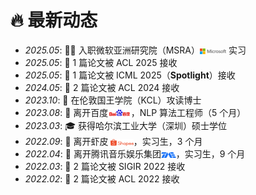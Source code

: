 # 🔥 最新动态

- *2025.05*: 🧑‍💻 入职微软亚洲研究院（MSRA）<img src='/images/microsoft_logo.svg' style="width: 3em; vertical-align: middle;"> 实习  
- *2025.05*: 🎉 1 篇论文被 ACL 2025 接收  
- *2025.05*: 🌟 1 篇论文被 ICML 2025（**Spotlight**）接收  
- *2024.05*: 🎉 2 篇论文被 ACL 2024 接收  
- *2023.10*: 🚀 在伦敦国王学院（KCL）攻读博士  
- *2023.08*: 👋 离开百度<img src='/images/baidu-ar21~bgwhite.svg' style="width: 2.6em; vertical-align: middle;">，NLP 算法工程师（5 个月）  
- *2023.03*: 🎓 获得哈尔滨工业大学（深圳）硕士学位  
- *2022.09*: 👋 离开虾皮 <img src='/images/shopee.svg' style="width: 2.6em; vertical-align: middle;">，实习生，3 个月  
- *2022.04*: 👋 离开腾讯音乐娱乐集团<img src='/images/Tencent_Music.svg' style="width: 1.7em; vertical-align: middle;">，实习生，9 个月  
- *2022.03*: 🎉 2 篇论文被 SIGIR 2022 接收  
- *2022.02*: 🎉 2 篇论文被 ACL 2022 接收  



[//]: # ()
[//]: # (- *2023.04*: 🔥 We release [AudioGPT]&#40;https://github.com/AIGC-Audio/AudioGPT&#41; &#40;⭐️6k+&#41;)

[//]: # ()
[//]: # (- *2023.04*: 🎉 One paper &#40;[Make-an-Audio]&#40;https://text-to-audio.github.io/&#41;&#41; is accepted by ICML 2023)

[//]: # ()
[//]: # (- *2023.01*: DiffSinger was introduced in [a very popular video]&#40;https://www.bilibili.com/video/BV1uM411t7ZJ&#41; &#40;2000k+ views&#41; in Bilibili!)

[//]: # ()
[//]: # (- *2023.01*: Three papers are accepted by ICLR 2023!)

[//]: # ()
[//]: # (- *2023.01*: I join [Bytedance AI Lab, Speech & Audio Team]&#40;https://ailab.bytedance.com/&#41; <img src='./images/tiktok.png' style='width: 6em;'> as a research scientist in Singapore!)

[//]: # ()
[//]: # (- *2022.12*: 🎉 My [google scholar]&#40;https://scholar.google.com/citations?user=4FA6C0AAAAAJ&#41; citations have exceeded 2000!)

[//]: # ()
[//]: # (- *2022.02*: I release a modern and responsive academic personal [homepage template]&#40;https://github.com/RayeRen/acad-homepage.github.io&#41;. Welcome to STAR and FORK!)